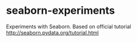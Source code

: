 # seaborn-experiments
Experiments with Seaborn. Based on official tutorial http://seaborn.pydata.org/tutorial.html
